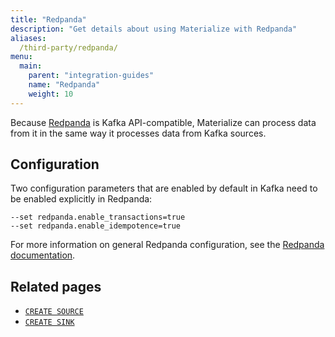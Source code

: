 ```yaml
---
title: "Redpanda"
description: "Get details about using Materialize with Redpanda"
aliases:
  /third-party/redpanda/
menu:
  main:
    parent: "integration-guides"
    name: "Redpanda"
    weight: 10
---
```


Because [Redpanda](https://vectorized.io/) is Kafka API-compatible, Materialize can process data from it in the same way it processes data from Kafka sources.

## Configuration

Two configuration parameters that are enabled by default in Kafka need to be enabled explicitly in Redpanda:

```nofmt
--set redpanda.enable_transactions=true
--set redpanda.enable_idempotence=true
```

For more information on general Redpanda configuration, see the [Redpanda documentation](https://vectorized.io/docs/configuration/).

## Related pages

- [`CREATE SOURCE`](/sql/create-source/kafka/)
- [`CREATE SINK`](/sql/create-sink/#kafka-sinks)
